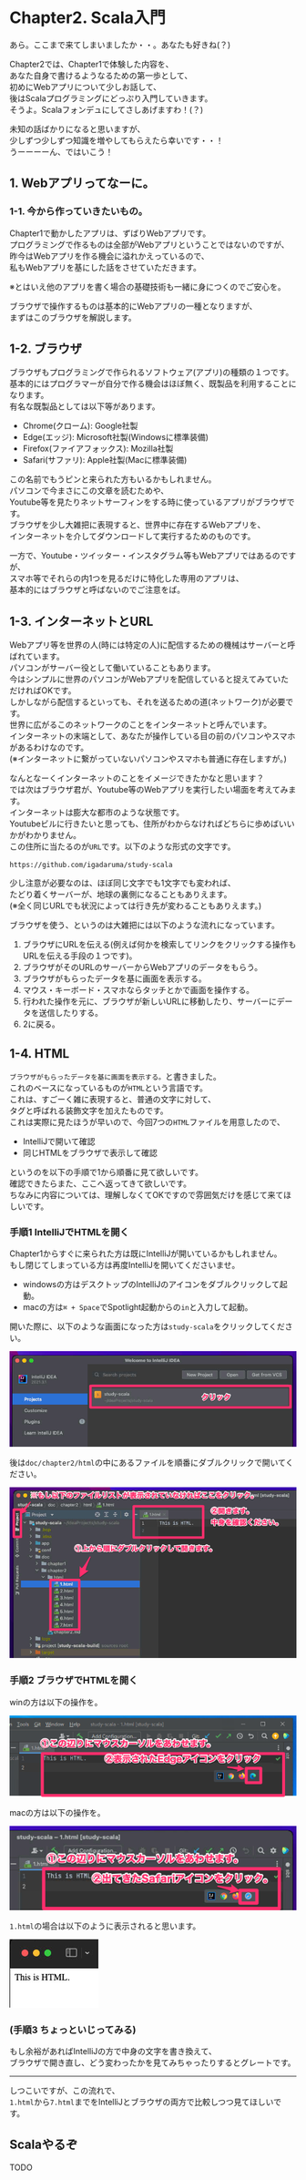 # Chapter2. Scala入門

あら。ここまで来てしまいましたか・・。あなたも好きね(？)

Chapter2では、Chapter1で体験した内容を、  
あなた自身で書けるようなるための第一歩として、  
初めにWebアプリについて少しお話して、  
後はScalaプログラミングにどっぷり入門していきます。  
そうよ。Scalaフォンデュにしてさしあげますわ！(？)

未知の話ばかりになると思いますが、  
少しずつ少しずつ知識を増やしてもらえたら幸いです・・！  
うーーーーん、ではいこう！

## 1. Webアプリってなーに。

### 1-1. 今から作っていきたいもの。

Chapter1で動かしたアプリは、ずばりWebアプリです。  
プログラミングで作るものは全部がWebアプリということではないのですが、  
昨今はWebアプリを作る機会に溢れかえっているので、  
私もWebアプリを基にした話をさせていただきます。  

※とはいえ他のアプリを書く場合の基礎技術も一緒に身につくのでご安心を。

ブラウザで操作するものは基本的にWebアプリの一種となりますが、  
まずはこのブラウザを解説します。

## 1-2. ブラウザ

ブラウザもプログラミングで作られるソフトウェア(アプリ)の種類の１つです。  
基本的にはプログラマーが自分で作る機会はほぼ無く、既製品を利用することになります。  
有名な既製品としては以下等があります。

* Chrome(クローム): Google社製
* Edge(エッジ): Microsoft社製(Windowsに標準装備)
* Firefox(ファイアフォックス): Mozilla社製
* Safari(サファリ): Apple社製(Macに標準装備)

この名前でもうピンと来られた方もいるかもしれません。  
パソコンで今まさにこの文章を読むためや、  
Youtube等を見たりネットサーフィンをする時に使っているアプリがブラウザです。  
ブラウザを少し大雑把に表現すると、世界中に存在するWebアプリを、  
インターネットを介してダウンロードして実行するためのものです。  

一方で、Youtube・ツイッター・インスタグラム等もWebアプリではあるのですが、  
スマホ等でそれらの内1つを見るだけに特化した専用のアプリは、  
基本的にはブラウザと呼ばないのでご注意をば。

## 1-3. インターネットとURL

Webアプリ等を世界の人(時には特定の人)に配信するための機械はサーバーと呼ばれています。  
パソコンがサーバー役として働いていることもあります。  
今はシンプルに世界のパソコンがWebアプリを配信していると捉えてみていただければOKです。  
しかしながら配信するといっても、それを送るための道(ネットワーク)が必要です。  
世界に広がるこのネットワークのことをインターネットと呼んでいます。  
インターネットの末端として、あなたが操作している目の前のパソコンやスマホがあるわけなのです。  
(※インターネットに繋がっていないパソコンやスマホも普通に存在しますが。)

なんとなーくインターネットのことをイメージできたかなと思います？  
では次はブラウザ君が、Youtube等のWebアプリを実行したい場面を考えてみます。  
インターネットは膨大な都市のような状態です。  
Youtubeビルに行きたいと思っても、住所がわからなければどちらに歩めばいいかがわかりません。  
この住所に当たるのが`URL`です。以下のような形式の文字です。

```
https://github.com/igadaruma/study-scala
```

少し注意が必要なのは、ほぼ同じ文字でも1文字でも変われば、  
たどり着くサーバーが、地球の裏側になることもありえます。  
(※全く同じURLでも状況によっては行き先が変わることもありえます。)  

ブラウザを使う、というのは大雑把には以下のような流れになっています。

1. ブラウザにURLを伝える(例えば何かを検索してリンクをクリックする操作もURLを伝える手段の１つです)。
2. ブラウザがそのURLのサーバーからWebアプリのデータをもらう。
3. ブラウザがもらったデータを基に画面を表示する。
4. マウス・キーボード・スマホならタッチとかで画面を操作する。
5. 行われた操作を元に、ブラウザが新しいURLに移動したり、サーバーにデータを送信したりする。
6. 2に戻る。

## 1-4. HTML

`ブラウザがもらったデータを基に画面を表示する。`と書きました。  
これのベースになっているものが`HTML`という言語です。  
これは、すごーく雑に表現すると、普通の文字に対して、  
タグと呼ばれる装飾文字を加えたものです。  
これは実際に見たほうが早いので、今回7つの`HTML`ファイルを用意したので、  

* IntelliJで開いて確認
* 同じHTMLをブラウザで表示して確認

というのを以下の手順で1から順番に見て欲しいです。  
確認できたらまた、ここへ返ってきて欲しいです。  
ちなみに内容については、理解しなくてOKですので雰囲気だけを感じて来てほしいです。

### 手順1 IntelliJでHTMLを開く

Chapter1からすぐに来られた方は既にIntelliJが開いているかもしれません。  
もし閉じてしまっている方は再度IntelliJを開いてくださいませ。  

* windowsの方はデスクトップのIntelliJのアイコンをダブルクリックして起動。
* macの方は`⌘ + Space`でSpotlight起動からの`in`と入力して起動。

開いた際に、以下のような画面になった方は`study-scala`をクリックしてください。

![idea1.png](image/idea1.png)

後は`doc/chapter2/html`の中にあるファイルを順番にダブルクリックで開いてください。

![idea2.png](image/idea2.png)

### 手順2 ブラウザでHTMLを開く

winの方は以下の操作を。

![idea3-win.png](image/idea3-win.png)

macの方は以下の操作を。

![idea3-mac.png](image/idea3-mac.png)

`1.html`の場合は以下のように表示されると思います。

![html1.png](image/html1.png)

### (手順3 ちょっといじってみる) 

もし余裕があればIntelliJの方で中身の文字を書き換えて、  
ブラウザで開き直し、どう変わったかを見てみちゃったりするとグレートです。

---

しつこいですが、この流れで、  
`1.html`から`7.html`までをIntelliJとブラウザの両方で比較しつつ見てほしいです。

## Scalaやるぞ

TODO

